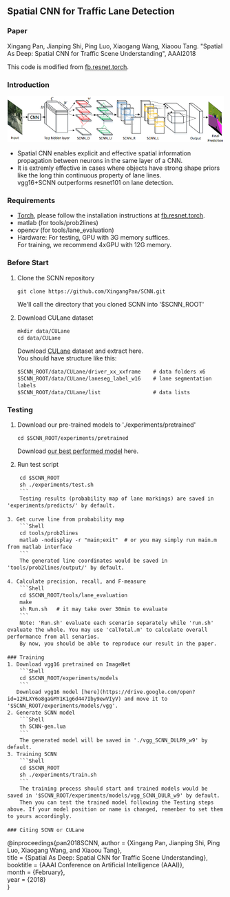 ## Spatial CNN for Traffic Lane Detection

### Paper

Xingang Pan, Jianping Shi, Ping Luo, Xiaogang Wang, Xiaoou Tang. "Spatial As Deep: Spatial CNN for Traffic Scene Understanding", AAAI2018

This code is modified from [fb.resnet.torch](https://github.com/facebook/fb.resnet.torch).

### Introduction
![SCNN](SCNN.png)
- Spatial CNN enables explicit and effective spatial information propagation between neurons in the same layer of a CNN. 
- It is extremly effective in cases where objects have strong shape priors like the long thin continuous property of lane lines.  
vgg16+SCNN outperforms resnet101 on lane detection.

### Requirements
- [Torch](http://torch.ch/docs/getting-started.html), please follow the installation instructions at [fb.resnet.torch](https://github.com/facebook/fb.resnet.torch).
- matlab (for tools/prob2lines)
- opencv (for tools/lane_evaluation)
- Hardware: 
For testing, GPU with 3G memory suffices.  
For training, we recommend 4xGPU with 12G memory.

### Before Start
1. Clone the SCNN repository
    ```Shell
    git clone https://github.com/XingangPan/SCNN.git
    ```
    We'll call the directory that you cloned SCNN into '$SCNN_ROOT'

2. Download CULane dataset
    ```Shell
    mkdir data/CULane
    cd data/CULane
    ```
   Download [CULane](https://xingangpan.github.io/projects/CULane.html) dataset and extract here.  
   You should have structure like this:
    ```Shell
    $SCNN_ROOT/data/CULane/driver_xx_xxframe    # data folders x6
    $SCNN_ROOT/data/CULane/laneseg_label_w16    # lane segmentation labels
    $SCNN_ROOT/data/CULane/list                 # data lists
    ```
### Testing
1. Download our pre-trained models to './experiments/pretrained'
    ```Shell
    cd $SCNN_ROOT/experiments/pretrained
    ```
   Download [our best performed model](https://drive.google.com/open?id=1Wv3r3dCYNBwJdKl_WPEfrEOt-XGaROKu) here.

2. Run test script
```Shell
    cd $SCNN_ROOT
    sh ./experiments/test.sh
    ```
    Testing results (probability map of lane markings) are saved in 'experiments/predicts/' by default.

3. Get curve line from probability map
    ```Shell
    cd tools/prob2lines
    matlab -nodisplay -r "main;exit"  # or you may simply run main.m from matlab interface
    ```
    The generated line coordinates would be saved in 'tools/prob2lines/output/' by default.

4. Calculate precision, recall, and F-measure
    ```Shell
    cd $SCNN_ROOT/tools/lane_evaluation
    make
    sh Run.sh   # it may take over 30min to evaluate
    ```
    Note: 'Run.sh' evaluate each scenario separately while 'run.sh' evaluate the whole. You may use 'calTotal.m' to calculate overall performance from all senarios.  
    By now, you should be able to reproduce our result in the paper.
    
### Training
1. Download vgg16 pretrained on ImageNet
    ```Shell
    cd $SCNN_ROOT/experiments/models
    ```
   Download vgg16 model [here](https://drive.google.com/open?id=12RLXY6o8gaGMY1K1g6d447Iby9ewVIyV) and move it to '$SCNN_ROOT/experiments/models/vgg'.
2. Generate SCNN model
    ```Shell
    th SCNN-gen.lua
    ```
    The generated model will be saved in './vgg_SCNN_DULR9_w9' by default.
3. Training SCNN
    ```Shell
    cd $SCNN_ROOT
    sh ./experiments/train.sh
    ```
    The training process should start and trained models would be saved in '$SCNN_ROOT/experiments/models/vgg_SCNN_DULR_w9' by default.  
    Then you can test the trained model following the Testing steps above. If your model position or name is changed, remenber to set them to yours accordingly.

### Citing SCNN or CULane
```
@inproceedings{pan2018SCNN,
 author = {Xingang Pan, Jianping Shi, Ping Luo, Xiaogang Wang, and Xiaoou Tang},  
 title = {Spatial As Deep: Spatial CNN for Traffic Scene Understanding},  
 booktitle = {AAAI Conference on Artificial Intelligence (AAAI)},  
 month = {February},  
 year = {2018}  
}
```
